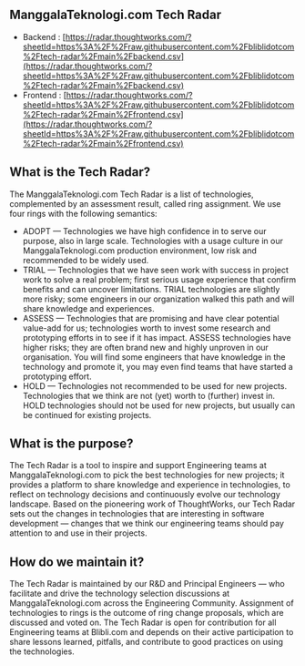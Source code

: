 ## ManggalaTeknologi.com Tech Radar 

- Backend : [https://radar.thoughtworks.com/?sheetId=https%3A%2F%2Fraw.githubusercontent.com%2Fbliblidotcom%2Ftech-radar%2Fmain%2Fbackend.csv](https://radar.thoughtworks.com/?sheetId=https%3A%2F%2Fraw.githubusercontent.com%2Fbliblidotcom%2Ftech-radar%2Fmain%2Fbackend.csv)
- Frontend : [https://radar.thoughtworks.com/?sheetId=https%3A%2F%2Fraw.githubusercontent.com%2Fbliblidotcom%2Ftech-radar%2Fmain%2Ffrontend.csv](https://radar.thoughtworks.com/?sheetId=https%3A%2F%2Fraw.githubusercontent.com%2Fbliblidotcom%2Ftech-radar%2Fmain%2Ffrontend.csv)

## What is the Tech Radar?

The ManggalaTeknologi.com Tech Radar is a list of technologies, complemented by an assessment result, called ring assignment. We use four rings with the following semantics:

- ADOPT — Technologies we have high confidence in to serve our purpose, also in large scale. Technologies with a usage culture in our ManggalaTeknologi.com production environment, low risk and recommended to be widely used.
- TRIAL — Technologies that we have seen work with success in project work to solve a real problem; first serious usage experience that confirm benefits and can uncover limitations. TRIAL technologies are slightly more risky; some engineers in our organization walked this path and will share knowledge and experiences.
- ASSESS — Technologies that are promising and have clear potential value-add for us; technologies worth to invest some research and prototyping efforts in to see if it has impact. ASSESS technologies have higher risks; they are often brand new and highly unproven in our organisation. You will find some engineers that have knowledge in the technology and promote it, you may even find teams that have started a prototyping effort.
- HOLD — Technologies not recommended to be used for new projects. Technologies that we think are not (yet) worth to (further) invest in. HOLD technologies should not be used for new projects, but usually can be continued for existing projects.

## What is the purpose?

The Tech Radar is a tool to inspire and support Engineering teams at ManggalaTeknologi.com to pick the best technologies for new projects; it provides a platform to share knowledge and experience in technologies, to reflect on technology decisions and continuously evolve our technology landscape. Based on the pioneering work of ThoughtWorks, our Tech Radar sets out the changes in technologies that are interesting in software development — changes that we think our engineering teams should pay attention to and use in their projects.

## How do we maintain it?

The Tech Radar is maintained by our R&D and Principal Engineers — who facilitate and drive the technology selection discussions at ManggalaTeknologi.com across the Engineering Community. Assignment of technologies to rings is the outcome of ring change proposals, which are discussed and voted on. The Tech Radar is open for contribution for all Engineering teams at Blibli.com and depends on their active participation to share lessons learned, pitfalls, and contribute to good practices on using the technologies.

